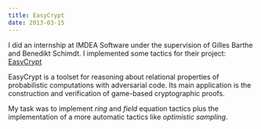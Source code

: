 ```yaml
---
title: EasyCrypt
date: 2013-03-15
---
```


I did an internship at IMDEA Software under the supervision of Gilles Barthe and Benedikt Schimdt.
I implemented some tactics for their project: [EasyCrypt](https://github.com/EasyCrypt/easycrypt)

EasyCrypt is a toolset for reasoning about relational properties of
probabilistic computations with adversarial code. Its main application is the
construction and verification of game-based cryptographic proofs.

My task was to implement *ring* and *field* equation tactics plus the
implementation of a more automatic tactics like *optimistic sampling*.

